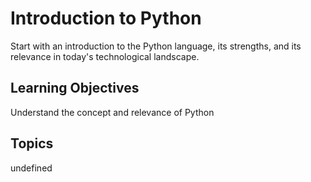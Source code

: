 # Introduction to Python

Start with an introduction to the Python language, its strengths, and its relevance in today's technological landscape.

## Learning Objectives
Understand the concept and relevance of Python

## Topics
undefined